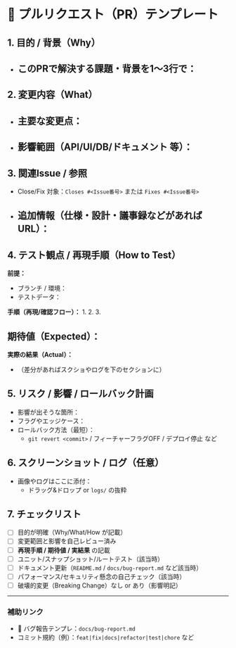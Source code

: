 ﻿# 📝 プルリクエスト（PR）テンプレート

<!--
タイトル例：
feat: 共有一覧にページネーションを追加
fix: /api/shares 401 を修正（本番のみ）
docs: 提出手順を README に追記
-->

## 1. 目的 / 背景（Why）
- このPRで解決する課題・背景を1〜3行で：
  - 

## 2. 変更内容（What）
- 主要な変更点：
  - 
- 影響範囲（API/UI/DB/ドキュメント 等）：
  - 

## 3. 関連Issue / 参照
- Close/Fix 対象：`Closes #<Issue番号>` または `Fixes #<Issue番号>`
- 追加情報（仕様・設計・議事録などがあればURL）：
  - 

## 4. テスト観点 / 再現手順（How to Test）
**前提：**
- ブランチ / 環境：
- テストデータ：

**手順（再現/確認フロー）：**
1.
2.
3.

**期待値（Expected）：**
- 

**実際の結果（Actual）：**
- （差分があればスクショやログを下のセクションに）

## 5. リスク / 影響 / ロールバック計画
- 影響が出そうな箇所：
- フラグやエッジケース：
- ロールバック方法（最短）：
  - `git revert <commit>` / フィーチャーフラグOFF / デプロイ停止 など

## 6. スクリーンショット / ログ（任意）
- 画像やログはここに添付：
  - ドラッグ&ドロップ or `logs/` の抜粋

## 7. チェックリスト
- [ ] 目的が明確（Why/What/How が記載）
- [ ] 変更範囲と影響を自己レビュー済み
- [ ] **再現手順 / 期待値 / 実結果** の記載
- [ ] ユニット/スナップショット/ルートテスト（該当時）
- [ ] ドキュメント更新（`README.md` / `docs/bug-report.md` など該当時）
- [ ] パフォーマンス/セキュリティ懸念の自己チェック（該当時）
- [ ] 破壊的変更（Breaking Change）なし or あり（影響明記）

---

### 補助リンク
- 🐞 バグ報告テンプレ：`docs/bug-report.md`
- コミット規約（例）：`feat|fix|docs|refactor|test|chore` など


  
 